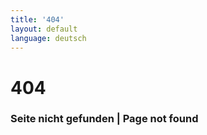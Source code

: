 ```yaml
---
title: '404'
layout: default
language: deutsch
---
```


<h1><span class="title">404</span></h1>

### Seite nicht gefunden | Page not found